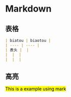 # Markdown
## 表格
```markdown
| biatou | biaotou |
| ---- | ---- |
| 表头 |  |
|  |  |
|  |  |

```

## 高亮
<mark>This is a example using mark<mark>